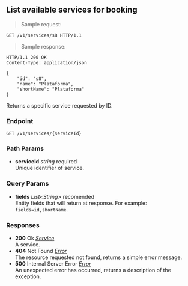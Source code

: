 
## List available services for booking

> Sample request:

```http
GET /v1/services/s8 HTTP/1.1
```

> Sample response:

```http
HTTP/1.1 200 OK
Content-Type: application/json

{
    "id": "s8",
    "name": "Plataforma",
    "shortName": "Plataforma"
}
```

Returns a specific service requested by ID.

### Endpoint

`GET /v1/services/{serviceId}`

### Path Params

* **serviceId** *string* <span class="required-param">required</span> <br>Unique identifier of service.

### Query Params

* **fields** *List\<String\>* <span class="recomended-param">recomended</span> <br> Entity fields that will return at response. For example: `fields=id,shortName`.

### Responses

* **200** <span class="verb-description">Ok</span> *[Service](#the-service-object)* <br>A service.
* **404** <span class="verb-description">Not Found</span> *[Error](#the-error-object)* <br>The resource requested not found, returns a simple error message.
* **500** <span class="verb-description">Internal Server Error</span> *[Error](#the-error-object)* <br>An unexpected error has occurred, returns a description of the exception.
